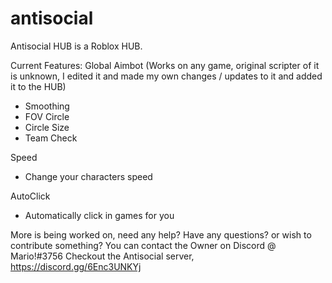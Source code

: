 # antisocial
Antisocial HUB is a Roblox HUB. 

Current Features:
Global Aimbot (Works on any game, original scripter of it is unknown, I edited it and made my own changes / updates to it and added it to the HUB)
 - Smoothing
 - FOV Circle
 - Circle Size
 - Team Check
 
Speed
  - Change your characters speed
  
 AutoClick
  - Automatically click in games for you
  
 
 More is being worked on, need any help? Have any questions? or wish to contribute something? You can contact the Owner on Discord @ Mario!#3756
 Checkout the Antisocial server, https://discord.gg/6Enc3UNKYj
